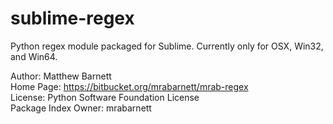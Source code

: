 # sublime-regex
Python regex module packaged for Sublime.  Currently only for OSX, Win32, and Win64.

Author: Matthew Barnett  
Home Page: https://bitbucket.org/mrabarnett/mrab-regex  
License: Python Software Foundation License  
Package Index Owner: mrabarnett
